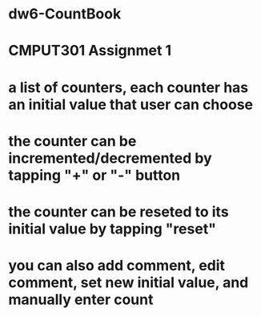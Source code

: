 # dw6-CountBook
# CMPUT301 Assignmet 1
# a list of counters, each counter has an initial value that user can choose
# the counter can be incremented/decremented by tapping "+" or "-" button
# the counter can be reseted to its initial value by tapping "reset"
# you can also add comment, edit comment, set new initial value, and manually enter count
